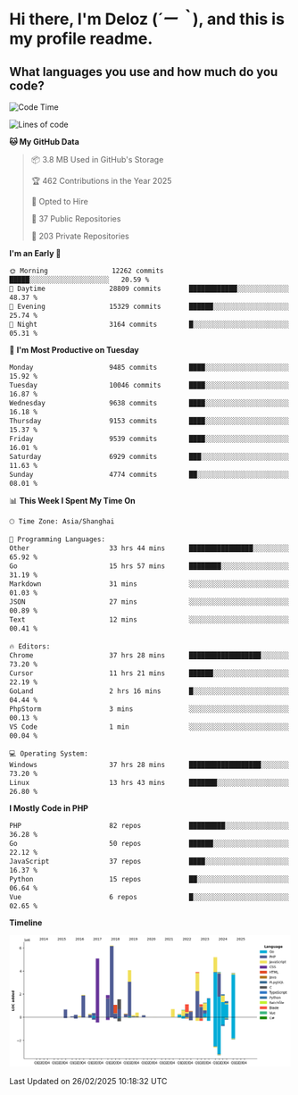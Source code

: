 # **Hi there, I'm Deloz (*´ー｀*), and this is my profile readme.**

## **What languages you use and how much do you code?**

<!--START_SECTION:waka-->
![Code Time](http://img.shields.io/badge/Code%20Time-5%2C775%20hrs%202%20mins-blue)

![Lines of code](https://img.shields.io/badge/From%20Hello%20World%20I%27ve%20Written-51.8%20million%20lines%20of%20code-blue)

**🐱 My GitHub Data** 

> 📦 3.8 MB Used in GitHub's Storage 
 > 
> 🏆 462 Contributions in the Year 2025
 > 
> 💼 Opted to Hire
 > 
> 📜 37 Public Repositories 
 > 
> 🔑 203 Private Repositories 
 > 
**I'm an Early 🐤** 

```text
🌞 Morning                12262 commits       █████░░░░░░░░░░░░░░░░░░░░   20.59 % 
🌆 Daytime                28809 commits       ████████████░░░░░░░░░░░░░   48.37 % 
🌃 Evening                15329 commits       ██████░░░░░░░░░░░░░░░░░░░   25.74 % 
🌙 Night                  3164 commits        █░░░░░░░░░░░░░░░░░░░░░░░░   05.31 % 
```
📅 **I'm Most Productive on Tuesday** 

```text
Monday                   9485 commits        ████░░░░░░░░░░░░░░░░░░░░░   15.92 % 
Tuesday                  10046 commits       ████░░░░░░░░░░░░░░░░░░░░░   16.87 % 
Wednesday                9638 commits        ████░░░░░░░░░░░░░░░░░░░░░   16.18 % 
Thursday                 9153 commits        ████░░░░░░░░░░░░░░░░░░░░░   15.37 % 
Friday                   9539 commits        ████░░░░░░░░░░░░░░░░░░░░░   16.01 % 
Saturday                 6929 commits        ███░░░░░░░░░░░░░░░░░░░░░░   11.63 % 
Sunday                   4774 commits        ██░░░░░░░░░░░░░░░░░░░░░░░   08.01 % 
```


📊 **This Week I Spent My Time On** 

```text
🕑︎ Time Zone: Asia/Shanghai

💬 Programming Languages: 
Other                    33 hrs 44 mins      ████████████████░░░░░░░░░   65.92 % 
Go                       15 hrs 57 mins      ████████░░░░░░░░░░░░░░░░░   31.19 % 
Markdown                 31 mins             ░░░░░░░░░░░░░░░░░░░░░░░░░   01.03 % 
JSON                     27 mins             ░░░░░░░░░░░░░░░░░░░░░░░░░   00.89 % 
Text                     12 mins             ░░░░░░░░░░░░░░░░░░░░░░░░░   00.41 % 

🔥 Editors: 
Chrome                   37 hrs 28 mins      ██████████████████░░░░░░░   73.20 % 
Cursor                   11 hrs 21 mins      ██████░░░░░░░░░░░░░░░░░░░   22.19 % 
GoLand                   2 hrs 16 mins       █░░░░░░░░░░░░░░░░░░░░░░░░   04.44 % 
PhpStorm                 3 mins              ░░░░░░░░░░░░░░░░░░░░░░░░░   00.13 % 
VS Code                  1 min               ░░░░░░░░░░░░░░░░░░░░░░░░░   00.04 % 

💻 Operating System: 
Windows                  37 hrs 28 mins      ██████████████████░░░░░░░   73.20 % 
Linux                    13 hrs 43 mins      ███████░░░░░░░░░░░░░░░░░░   26.80 % 
```

**I Mostly Code in PHP** 

```text
PHP                      82 repos            █████████░░░░░░░░░░░░░░░░   36.28 % 
Go                       50 repos            ██████░░░░░░░░░░░░░░░░░░░   22.12 % 
JavaScript               37 repos            ████░░░░░░░░░░░░░░░░░░░░░   16.37 % 
Python                   15 repos            ██░░░░░░░░░░░░░░░░░░░░░░░   06.64 % 
Vue                      6 repos             █░░░░░░░░░░░░░░░░░░░░░░░░   02.65 % 
```



**Timeline**

![Lines of Code chart](https://raw.githubusercontent.com/deloz/deloz/main/assets/bar_graph.png)


 Last Updated on 26/02/2025 10:18:32 UTC
<!--END_SECTION:waka-->

